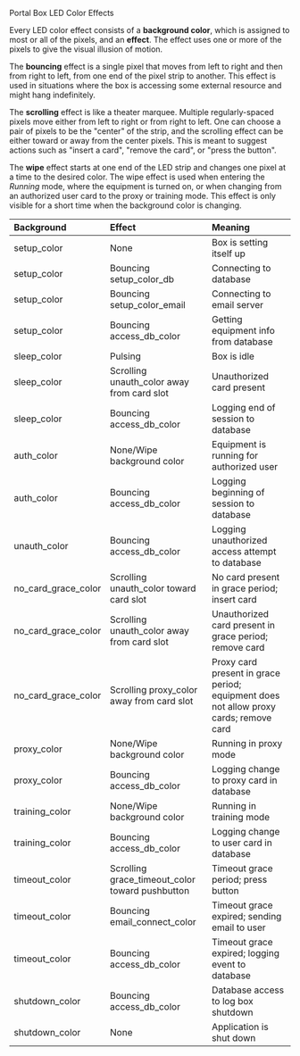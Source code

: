 Portal Box LED Color Effects

Every LED color effect consists of a **background color**, which is assigned to most or all of the pixels, and an **effect**. The effect uses one or more of the pixels to give the visual illusion of motion.

The **bouncing** effect is a single pixel that moves from left to right and then from right to left, from one end of the pixel strip to another.  This effect is used in situations where the box is accessing some external resource and might hang indefinitely.

The **scrolling** effect is like a theater marquee. Multiple regularly-spaced pixels move either from left to right or from right to left. One can choose a pair of pixels to be the "center" of the strip, and the scrolling effect can be either toward or away from the center pixels. This is meant to suggest actions such as "insert a card", "remove the card", or "press the button".

The **wipe** effect starts at one end of the LED strip and changes one pixel at a time to the desired color. The wipe effect is used when entering the *Running* mode, where the equipment is turned on, or when changing from an authorized user card to the proxy or training mode.  This effect is only visible for a short time when the background color is changing.

| Background | Effect | Meaning |
| :-- | :-- | :-- |
| setup_color         | None                                       | Box is setting itself up |
| setup_color         | Bouncing setup_color_db                    | Connecting to database |
| setup_color         | Bouncing setup_color_email                 | Connecting to email server |
| setup_color         | Bouncing access_db_color                   | Getting equipment info from database |
| sleep_color         | Pulsing                                    | Box is idle |
| sleep_color         | Scrolling unauth_color away from card slot | Unauthorized card present |
| sleep_color         | Bouncing access_db_color                   | Logging end of session to database |
| auth_color          | None/Wipe background color                 | Equipment is running for authorized user |
| auth_color          | Bouncing access_db_color                   | Logging beginning of session to database |
| unauth_color        | Bouncing access_db_color                   | Logging unauthorized access attempt to database |
| no_card_grace_color | Scrolling unauth_color toward card slot    | No card present in grace period; insert card |
| no_card_grace_color | Scrolling unauth_color away from card slot | Unauthorized card present in grace period; remove card |
| no_card_grace_color | Scrolling proxy_color away from card slot  | Proxy card present in grace period; equipment does not allow proxy cards; remove card |
| proxy_color         | None/Wipe background color                 | Running in proxy mode |
| proxy_color         | Bouncing access_db_color                   | Logging change to proxy card in database |
| training_color      | None/Wipe background color                 | Running in training mode |
| training_color      | Bouncing access_db_color                   | Logging change to user card in database |
| timeout_color       | Scrolling grace_timeout_color toward pushbutton|Timeout grace period; press button |
| timeout_color       | Bouncing email_connect_color               | Timeout grace expired; sending email to user |
| timeout_color       | Bouncing access_db_color                   | Timeout grace expired; logging event to database |
| shutdown_color      | Bouncing access_db_color                   | Database access to log box shutdown |
| shutdown_color      | None                                       | Application is shut down |
